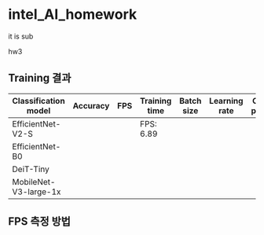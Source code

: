 # intel_AI_homework  
it is sub


hw3
## Training 결과
|Classification model|Accuracy|FPS|Training time|Batch size|Learning rate|Other prams|
|----|----|----|----|----|----|----|
|EfficientNet-V2-S| |  |FPS: 6.89 | | | |
|EfficientNet-B0| 
|DeiT-Tiny| 
|MobileNet-V3-large-1x| 


## FPS 측정 방법
